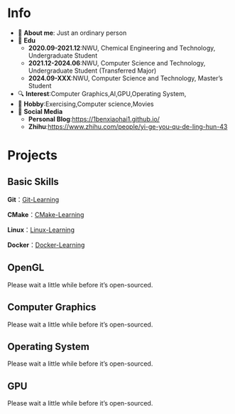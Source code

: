 <!--
**1BenXiaoHai1/1BenXiaoHai1** is a ✨ _special_ ✨ repository because its `README.md` (this file) appears on your GitHub profile.
-->
# Info
- 🤖 **About me**:  Just an ordinary person
- 🏫 **Edu**
  - **2020.09-2021.12**:NWU, Chemical Engineering and Technology, Undergraduate Student
  - **2021.12-2024.06**:NWU, Computer Science and Technology, Undergraduate Student (Transferred Major)
  - **2024.09-XXX**:NWU, Computer Science and Technology, Master’s Student
- 🔍 **Interest**:Computer Graphics,AI,GPU,Operating System,
- 🏀 **Hobby**:Exercising,Computer science,Movies
- 📱 **Social Media**
  - **Personal Blog**:https://1benxiaohai1.github.io/
  - **Zhihu**:https://www.zhihu.com/people/yi-ge-you-qu-de-ling-hun-43
<!--
# Overview
![Taot's GitHub stats](https://github-readme-stats.vercel.app/api?username=Taot-chen)
-->
# Projects
## Basic Skills
**Git**：[Git-Learning](https://github.com/1BenXiaoHai1/Git-Learning) 

**CMake**：[CMake-Learning](https://github.com/1BenXiaoHai1/CMake-Learning) 

**Linux**：[Linux-Learning](https://github.com/1BenXiaoHai1/Linux-Learning) 

**Docker**：[Docker-Learning](https://github.com/1BenXiaoHai1/Docker-Learning) 

## OpenGL
Please wait a little while before it’s open-sourced.
## Computer Graphics
Please wait a little while before it’s open-sourced.
## Operating System
Please wait a little while before it’s open-sourced.
## GPU
Please wait a little while before it’s open-sourced.
